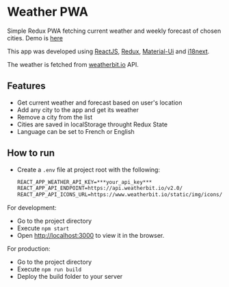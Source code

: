 # Weather PWA

Simple Redux PWA fetching current weather and weekly forecast of chosen cities. Demo is [here](https://zacharietfr.github.io/WeatherApp-React/)

This app was developed using [ReactJS](https://reactjs.org/), [Redux](https://redux.js.org/), [Material-Ui](https://material-ui.com/) and [i18next](https://react.i18next.com/).

The weather is fetched from [weatherbit.io](https://weatherbit.io) API.

## Features

- Get current weather and forecast based on user's location
- Add any city to the app and get its weather
- Remove a city from the list
- Cities are saved in localStorage throught Redux State
- Language can be set to French or English

## How to run

- Create a `.env` file at project root with the following:

  ```txt
  REACT_APP_WEATHER_API_KEY=***your_api_key***
  REACT_APP_API_ENDPOINT=https://api.weatherbit.io/v2.0/
  REACT_APP_API_ICONS_URL=https://www.weatherbit.io/static/img/icons/
  ```

For development:

- Go to the project directory
- Execute `npm start`
- Open <http://localhost:3000> to view it in the browser.

For production:

- Go to the project directory
- Execute `npm run build`
- Deploy the build folder to your server
